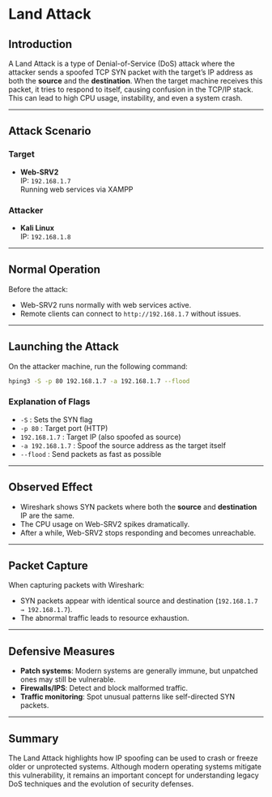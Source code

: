 # Land Attack

## Introduction
A Land Attack is a type of Denial-of-Service (DoS) attack where the attacker sends a spoofed TCP SYN packet with the target’s IP address as both the **source** and the **destination**. When the target machine receives this packet, it tries to respond to itself, causing confusion in the TCP/IP stack. This can lead to high CPU usage, instability, and even a system crash.

---

## Attack Scenario

### Target
- **Web-SRV2**  
  IP: `192.168.1.7`  
  Running web services via XAMPP

### Attacker
- **Kali Linux**  
  IP: `192.168.1.8`

---

## Normal Operation
Before the attack:  
- Web-SRV2 runs normally with web services active.  
- Remote clients can connect to `http://192.168.1.7` without issues.  

---

## Launching the Attack
On the attacker machine, run the following command:

```bash
hping3 -S -p 80 192.168.1.7 -a 192.168.1.7 --flood
```

### Explanation of Flags
- `-S` : Sets the SYN flag  
- `-p 80` : Target port (HTTP)  
- `192.168.1.7` : Target IP (also spoofed as source)  
- `-a 192.168.1.7` : Spoof the source address as the target itself  
- `--flood` : Send packets as fast as possible  

---

## Observed Effect
- Wireshark shows SYN packets where both the **source** and **destination** IP are the same.  
- The CPU usage on Web-SRV2 spikes dramatically.  
- After a while, Web-SRV2 stops responding and becomes unreachable.  

---

## Packet Capture
When capturing packets with Wireshark:  
- SYN packets appear with identical source and destination (`192.168.1.7 → 192.168.1.7`).  
- The abnormal traffic leads to resource exhaustion.  

---

## Defensive Measures
- **Patch systems**: Modern systems are generally immune, but unpatched ones may still be vulnerable.  
- **Firewalls/IPS**: Detect and block malformed traffic.  
- **Traffic monitoring**: Spot unusual patterns like self-directed SYN packets.  

---

## Summary
The Land Attack highlights how IP spoofing can be used to crash or freeze older or unprotected systems. Although modern operating systems mitigate this vulnerability, it remains an important concept for understanding legacy DoS techniques and the evolution of security defenses.
